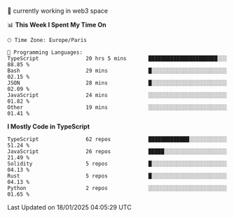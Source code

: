 🔭 currently working in web3 space

<!--START_SECTION:waka-->
📊 **This Week I Spent My Time On** 

```text
🕑︎ Time Zone: Europe/Paris

💬 Programming Languages: 
TypeScript               20 hrs 5 mins       ██████████████████████░░░   88.85 % 
Bash                     29 mins             █░░░░░░░░░░░░░░░░░░░░░░░░   02.15 % 
JSON                     28 mins             █░░░░░░░░░░░░░░░░░░░░░░░░   02.09 % 
JavaScript               24 mins             ░░░░░░░░░░░░░░░░░░░░░░░░░   01.82 % 
Other                    19 mins             ░░░░░░░░░░░░░░░░░░░░░░░░░   01.41 % 
```

**I Mostly Code in TypeScript** 

```text
TypeScript               62 repos            █████████████░░░░░░░░░░░░   51.24 % 
JavaScript               26 repos            █████░░░░░░░░░░░░░░░░░░░░   21.49 % 
Solidity                 5 repos             █░░░░░░░░░░░░░░░░░░░░░░░░   04.13 % 
Rust                     5 repos             █░░░░░░░░░░░░░░░░░░░░░░░░   04.13 % 
Python                   2 repos             ░░░░░░░░░░░░░░░░░░░░░░░░░   01.65 % 
```




 Last Updated on 18/01/2025 04:05:29 UTC
<!--END_SECTION:waka-->
